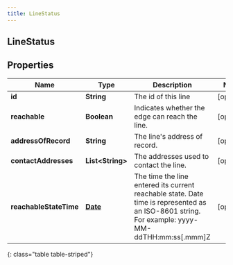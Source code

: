 ```yaml
---
title: LineStatus
---
```


## LineStatus

## Properties

| Name                   | Type                                        | Description                                                                                                                                    | Notes      |
| ---------------------- | ------------------------------------------- | ---------------------------------------------------------------------------------------------------------------------------------------------- | ---------- |
| **id**                 | <!----><!---->**String**<!---->             | The id of this line                                                                                                                            | [optional] |
| **reachable**          | <!----><!---->**Boolean**<!---->            | Indicates whether the edge can reach the line.                                                                                                 | [optional] |
| **addressOfRecord**    | <!----><!---->**String**<!---->             | The line&#39;s address of record.                                                                                                              | [optional] |
| **contactAddresses**   | <!----><!---->**List&lt;String&gt;**<!----> | The addresses used to contact the line.                                                                                                        | [optional] |
| **reachableStateTime** | <!----><!---->[**Date**](Date.md)<!---->    | The time the line entered its current reachable state. Date time is represented as an ISO-8601 string. For example: yyyy-MM-ddTHH:mm:ss[.mmm]Z | [optional] |

{: class="table table-striped"}
